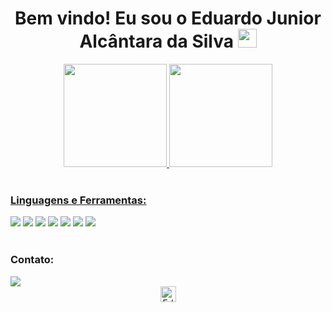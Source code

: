 <h1 align="center">
  Bem vindo! Eu sou o Eduardo Junior Alcântara da Silva
  <img src="https://i.imgur.com/ATEHSYp.gif" width="30px"/>
</h1>



<div align="center">
  <a href="https://github.com/Eduardo00073/">
  <img height="165em" src="https://github-readme-stats.vercel.app/api?username=Eduardo00073&show_icons=true&theme=transparent"/>
  <img height="165em" src="https://github-readme-stats.vercel.app/api/top-langs/?username=Eduardo00073&theme=transparent"/>
</div>


<!-- https://dev.to/envoy_/150-badges-for-github-pnk -->

<div align="left" style="display: inline_block"><br>
  <h3 align="left">Linguagens e Ferramentas:</h3>
    <a href="#"><img src="https://img.shields.io/badge/.NET-5C2D91?style=for-the-badge&logo=.net&logoColor=white"></a> 
    <a href="#"><img src="https://img.shields.io/badge/C%23-239120?style=for-the-badge&logo=c-sharp&logoColor=white"></a> 
    <a href="#"><img src="https://img.shields.io/badge/Java-ED8B00?style=for-the-badge&logo=openjdk&logoColor=white"></a> 
    <a href="https://github.com/Eduardo00073/C"><img src="https://img.shields.io/badge/C-00599C?style=for-the-badge&logo=c&logoColor=white"></a> 
    <a href="#"><img src="https://img.shields.io/badge/Python-14354C?style=for-the-badge&logo=python&logoColor=white"></a> 
    <a href="#"><img src="https://img.shields.io/badge/Microsoft_SQL_Server-CC2927?style=for-the-badge&logo=microsoft-sql-server&logoColor=white"></a> 
    <a href="https://github.com/Eduardo00073/SQL/tree/main/PostgreSQL"><img src="https://img.shields.io/badge/PostgreSQL-316192?style=for-the-badge&logo=postgresql&logoColor=white"></a> 

</div>


<div align="left" style="display: inline_block"><br>
  <h3 align="left">Contato:</h3>
  <a href="https://www.linkedin.com/in/edu7" target="_blank"><img src="https://img.shields.io/badge/-LinkedIn-%230077B5?style=for-the-badge&logo=linkedin&logoColor=white" target="_blank"></a> 
</div>

  <div  align="center">
 <a href="#"><img  height="25" src="https://komarev.com/ghpvc/?username=Eduardo00073&label=Profile%20Views&color=0165f1&style=flat" alt="Eduardo00073"/></a> 
</div>

